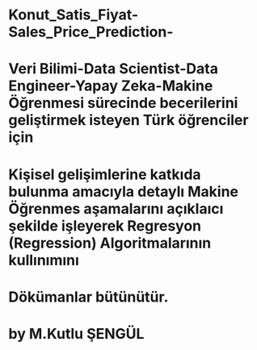 # Konut_Satis_Fiyat-Sales_Price_Prediction-
# Veri Bilimi-Data Scientist-Data Engineer-Yapay Zeka-Makine Öğrenmesi sürecinde becerilerini geliştirmek isteyen Türk öğrenciler için
# Kişisel gelişimlerine katkıda bulunma amacıyla detaylı Makine Öğrenmes aşamalarını açıklaıcı şekilde işleyerek Regresyon (Regression) Algoritmalarının kullınımını
# Dökümanlar bütünütür.
# by M.Kutlu ŞENGÜL
